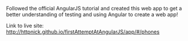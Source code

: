 Followed the official AngularJS tutorial and created this web app to get a better understanding of testing and using Angular to create a web app!

Link to live site: http://httpnick.github.io/firstAttemptAtAngularJS/app/#/phones
